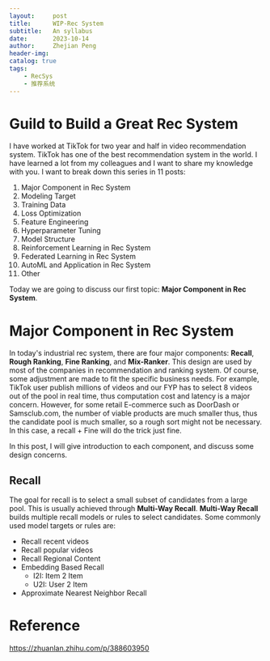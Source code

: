 ```yaml
---
layout:     post
title:      WIP-Rec System
subtitle:   An syllabus 
date:       2023-10-14
author:     Zhejian Peng
header-img: 
catalog: true
tags:
    - RecSys
    - 推荐系统
---
```


<script src='https://cdnjs.cloudflare.com/ajax/libs/mathjax/2.7.5/MathJax.js?config=TeX-MML-AM_CHTML' async></script>

# Guild to Build a Great Rec System
I have worked at TikTok for two year and half in video recommendation system. TikTok has one of the best recommendation system in the world. I have learned a lot from my colleagues and I want to share my knowledge with you. I want to break down this series in 11 posts:
1. Major Component in Rec System
2. Modeling Target
3. Training Data
4. Loss Optimization
5. Feature Engineering
6. Hyperparameter Tuning
7. Model Structure
8. Reinforcement Learning in Rec System
9. Federated Learning in Rec System
10. AutoML and Application in Rec System
11. Other

Today we are going to discuss our first topic: **Major Component in Rec System**.

# Major Component in Rec System
In today's industrial rec system, there are four major components: **Recall**,
**Rough Ranking**, **Fine Ranking**, and **Mix-Ranker**. This design are used by most
of the companies in recommendation and ranking system. Of course, some adjustment 
are made to fit the specific business needs. For example, TikTok user publish 
millions of videos and our FYP has to select 8 videos out of the pool in real time,
thus computation cost and latency is a major concern. However, for some retail
E-commerce such as DoorDash or Samsclub.com, the number of viable products are much smaller
thus, thus the candidate pool is much smaller, so a rough sort might not be necessary.
In this case, a recall + Fine will do the trick just fine.

In this post, I will give introduction to each component, and discuss some
design concerns.

## Recall
The goal for recall is to select a small subset of candidates from a large pool.
This is usually achieved through **Multi-Way Recall**.
**Multi-Way Recall** builds multiple recall models or rules to select candidates. 
Some commonly used model targets or rules are:
- Recall recent videos
- Recall popular videos
- Recall Regional Content
- Embedding Based Recall
  - I2I: Item 2 Item
  - U2I: User 2 Item
- Approximate Nearest Neighbor Recall

# Reference
https://zhuanlan.zhihu.com/p/388603950


